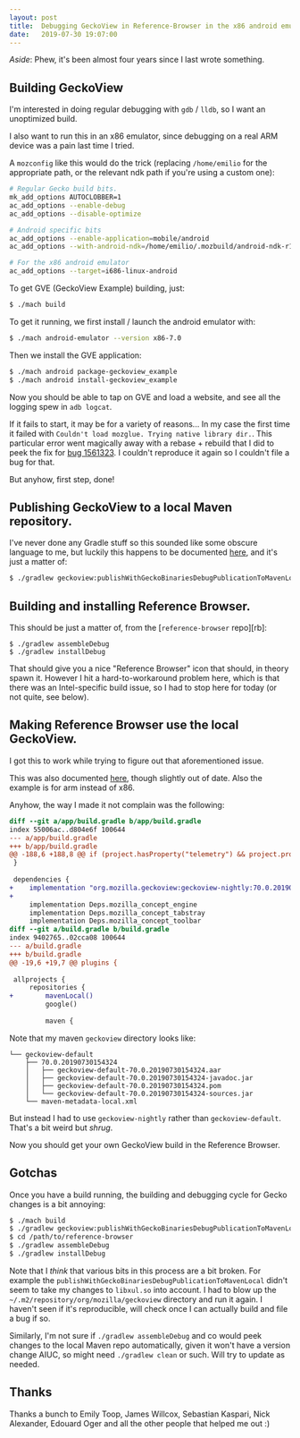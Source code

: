 ```yaml
---
layout: post
title:  Debugging GeckoView in Reference-Browser in the x86 android emulator
date:   2019-07-30 19:07:00
---
```


*Aside*: Phew, it's been almost four years since I last wrote something.

## Building GeckoView

I'm interested in doing regular debugging with `gdb` / `lldb`, so I want an
unoptimized build.

I also want to run this in an x86 emulator, since debugging on a real ARM device
was a pain last time I tried.

A `mozconfig` like this would do the trick (replacing `/home/emilio` for the
appropriate path, or the relevant ndk path if you're using a custom one):

```sh
# Regular Gecko build bits.
mk_add_options AUTOCLOBBER=1
ac_add_options --enable-debug
ac_add_options --disable-optimize

# Android specific bits
ac_add_options --enable-application=mobile/android
ac_add_options --with-android-ndk=/home/emilio/.mozbuild/android-ndk-r17b

# For the x86 android emulator
ac_add_options --target=i686-linux-android
```

To get GVE (GeckoView Example) building, just:

```sh
$ ./mach build
```

To get it running, we first install / launch the android emulator with:

```sh
$ ./mach android-emulator --version x86-7.0
```

Then we install the GVE application:

```sh
$ ./mach android package-geckoview_example
$ ./mach android install-geckoview_example
```

Now you should be able to tap on GVE and load a website, and see all the logging
spew in `adb logcat`.

If it fails to start, it may be for a variety of reasons... In my case the first
time it failed with `Couldn't load mozglue. Trying native library dir.`. This
particular error went magically away with a rebase + rebuild that I did to peek
the fix for [bug 1561323](https://bugzilla.mozilla.org/show_bug.cgi?id=1561323).
I couldn't reproduce it again so I couldn't file a bug for that.

But anyhow, first step, done!

## Publishing GeckoView to a local Maven repository.

I've never done any Gradle stuff so this sounded like some obscure language to
me, but luckily this happens to be documented [here][gv-dependency-override],
and it's just a matter of:

```sh
$ ./gradlew geckoview:publishWithGeckoBinariesDebugPublicationToMavenLocal
```

## Building and installing Reference Browser.

This should be just a matter of, from the [`reference-browser` repo][rb]:

```
$ ./gradlew assembleDebug
$ ./gradlew installDebug
```

That should give you a nice "Reference Browser" icon that should, in theory
spawn it. However I hit a hard-to-workaround problem here, which is that there
was an Intel-specific build issue, so I had to stop here for today (or not
quite, see below).

## Making Reference Browser use the local GeckoView.

I got this to work while trying to figure out that aforementioned issue.

This was also documented [here][gv-dependency-override], though slightly out of
date. Also the example is for arm instead of x86.

Anyhow, the way I made it not complain was the following:

```patch
diff --git a/app/build.gradle b/app/build.gradle
index 55006ac..d804e6f 100644
--- a/app/build.gradle
+++ b/app/build.gradle
@@ -188,6 +188,8 @@ if (project.hasProperty("telemetry") && project.property("telemetry") == "true")
 }
 
 dependencies {
+    implementation "org.mozilla.geckoview:geckoview-nightly:70.0.2019073015432"
+
     implementation Deps.mozilla_concept_engine
     implementation Deps.mozilla_concept_tabstray
     implementation Deps.mozilla_concept_toolbar
diff --git a/build.gradle b/build.gradle
index 9402765..02cca08 100644
--- a/build.gradle
+++ b/build.gradle
@@ -19,6 +19,7 @@ plugins {
 
 allprojects {
     repositories {
+        mavenLocal()
         google()
 
         maven {
```

Note that my maven `geckoview` directory looks like:

```
└── geckoview-default
    ├── 70.0.20190730154324
    │   ├── geckoview-default-70.0.20190730154324.aar
    │   ├── geckoview-default-70.0.20190730154324-javadoc.jar
    │   ├── geckoview-default-70.0.20190730154324.pom
    │   └── geckoview-default-70.0.20190730154324-sources.jar
    └── maven-metadata-local.xml
```

But instead I had to use `geckoview-nightly` rather than `geckoview-default`.
That's a bit weird but *shrug*.

Now you should get your own GeckoView build in the Reference Browser.

## Gotchas

Once you have a build running, the building and debugging cycle for Gecko
changes is a bit annoying:

```sh
$ ./mach build
$ ./gradlew geckoview:publishWithGeckoBinariesDebugPublicationToMavenLocal
$ cd /path/to/reference-browser
$ ./gradlew assembleDebug
$ ./gradlew installDebug
```

Note that I _think_ that various bits in this process are a bit broken. For
example the `publishWithGeckoBinariesDebugPublicationToMavenLocal` didn't seem
to take my changes to `libxul.so` into account. I had to blow up the
`~/.m2/repository/org/mozilla/geckoview` directory and run it again. I haven't
seen if it's reproducible, will check once I can actually build and file a bug
if so.

Similarly, I'm not sure if `./gradlew assembleDebug` and co would peek changes
to the local Maven repo automatically, given it won't have a version change
AIUC, so might need `./gradlew clean` or such. Will try to update as needed.

## Thanks

Thanks a bunch to Emily Toop, James Willcox, Sebastian Kaspari, Nick Alexander,
Edouard Oger and all the other people that helped me out :)

[gv-dependency-override]: https://mozilla.github.io/geckoview/contributor/geckoview-quick-start#include-geckoview-as-a-dependency
